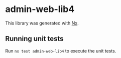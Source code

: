 # admin-web-lib4

This library was generated with [Nx](https://nx.dev).

## Running unit tests

Run `nx test admin-web-lib4` to execute the unit tests.
